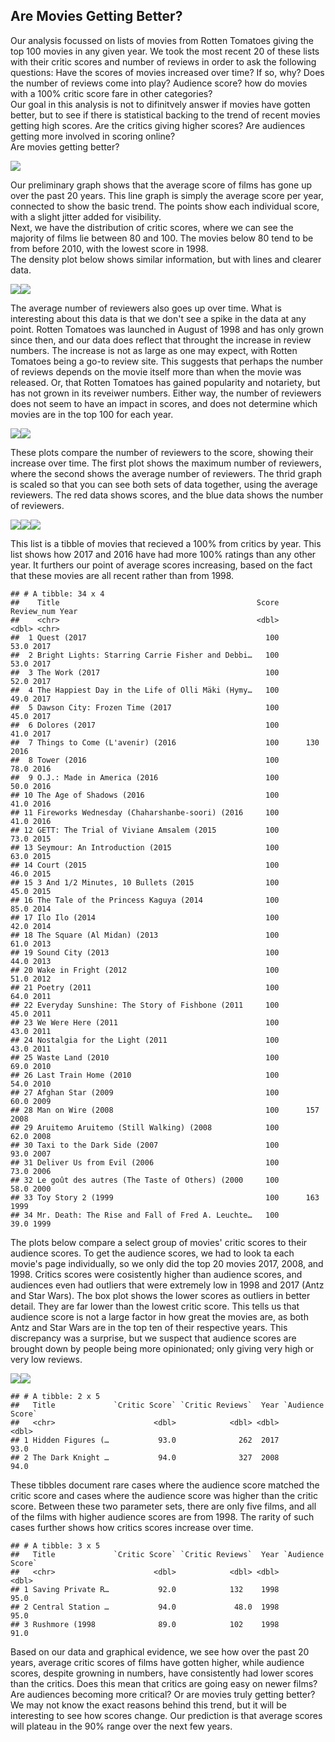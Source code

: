Are Movies Getting Better?
--------------------------

Our analysis focussed on lists of movies from Rotten Tomatoes giving the
top 100 movies in any given year. We took the most recent 20 of these
lists with their critic scores and number of reviews in order to ask the
following questions: Have the scores of movies increased over time? If
so, why? Does the number of reviews come into play? Audience score? how
do movies with a 100% critic score fare in other categories?  
Our goal in this analysis is not to difinitvely answer if movies have
gotten better, but to see if there is statistical backing to the trend
of recent movies getting high scores. Are the critics giving higher
scores? Are audiences getting more involved in scoring online?  
Are movies getting better?

![](index_files/figure-markdown_strict/Critic%20Score%20Plots-1.png)

Our preliminary graph shows that the average score of films has gone up
over the past 20 years. This line graph is simply the average score per
year, connected to show the basic trend. The points show each individual
score, with a slight jitter added for visibility.  
Next, we have the distribution of critic scores, where we can see the
majority of films lie between 80 and 100. The movies below 80 tend to be
from before 2010, with the lowest score in 1998.  
The density plot below shows similar information, but with lines and
clearer data.

![](index_files/figure-markdown_strict/graphs%20with%20words%20beforehand-1.png)![](index_files/figure-markdown_strict/graphs%20with%20words%20beforehand-2.png)

The average number of reviewers also goes up over time. What is
interesting about this data is that we don't see a spike in the data at
any point. Rotten Tomatoes was launched in August of 1998 and has only
grown since then, and our data does reflect that throught the increase
in review numbers. The increase is not as large as one may expect, with
Rotten Tomatoes being a go-to review site. This suggests that perhaps
the number of reviews depends on the movie itself more than when the
movie was released. Or, that Rotten Tomatoes has gained popularity and
notariety, but has not grown in its reveiwer numbers. Either way, the
number of reviewers does not seem to have an impact in scores, and does
not determine which movies are in the top 100 for each year.

![](index_files/figure-markdown_strict/Reviewer%20Plots-1.png)![](index_files/figure-markdown_strict/Reviewer%20Plots-2.png)

These plots compare the number of reviewers to the score, showing their
increase over time. The first plot shows the maximum number of
reviewers, where the second shows the average number of reviewers. The
thrid graph is scaled so that you can see both sets of data together,
using the average reviewers. The red data shows scores, and the blue
data shows the number of reviewers.

![](index_files/figure-markdown_strict/Comparing%20plots-1.png)![](index_files/figure-markdown_strict/Comparing%20plots-2.png)![](index_files/figure-markdown_strict/Comparing%20plots-3.png)

This list is a tibble of movies that recieved a 100% from critics by
year. This list shows how 2017 and 2016 have had more 100% ratings than
any other year. It furthers our point of average scores increasing,
based on the fact that these movies are all recent rather than from
1998.

    ## # A tibble: 34 x 4
    ##    Title                                            Score Review_num Year 
    ##    <chr>                                            <dbl>      <dbl> <chr>
    ##  1 Quest (2017                                        100       53.0 2017 
    ##  2 Bright Lights: Starring Carrie Fisher and Debbi…   100       53.0 2017 
    ##  3 The Work (2017                                     100       52.0 2017 
    ##  4 The Happiest Day in the Life of Olli Mäki (Hymy…   100       49.0 2017 
    ##  5 Dawson City: Frozen Time (2017                     100       45.0 2017 
    ##  6 Dolores (2017                                      100       41.0 2017 
    ##  7 Things to Come (L'avenir) (2016                    100      130   2016 
    ##  8 Tower (2016                                        100       78.0 2016 
    ##  9 O.J.: Made in America (2016                        100       50.0 2016 
    ## 10 The Age of Shadows (2016                           100       41.0 2016 
    ## 11 Fireworks Wednesday (Chaharshanbe-soori) (2016     100       41.0 2016 
    ## 12 GETT: The Trial of Viviane Amsalem (2015           100       73.0 2015 
    ## 13 Seymour: An Introduction (2015                     100       63.0 2015 
    ## 14 Court (2015                                        100       46.0 2015 
    ## 15 3 And 1/2 Minutes, 10 Bullets (2015                100       45.0 2015 
    ## 16 The Tale of the Princess Kaguya (2014              100       85.0 2014 
    ## 17 Ilo Ilo (2014                                      100       42.0 2014 
    ## 18 The Square (Al Midan) (2013                        100       61.0 2013 
    ## 19 Sound City (2013                                   100       44.0 2013 
    ## 20 Wake in Fright (2012                               100       51.0 2012 
    ## 21 Poetry (2011                                       100       64.0 2011 
    ## 22 Everyday Sunshine: The Story of Fishbone (2011     100       45.0 2011 
    ## 23 We Were Here (2011                                 100       43.0 2011 
    ## 24 Nostalgia for the Light (2011                      100       43.0 2011 
    ## 25 Waste Land (2010                                   100       69.0 2010 
    ## 26 Last Train Home (2010                              100       54.0 2010 
    ## 27 Afghan Star (2009                                  100       60.0 2009 
    ## 28 Man on Wire (2008                                  100      157   2008 
    ## 29 Aruitemo Aruitemo (Still Walking) (2008            100       62.0 2008 
    ## 30 Taxi to the Dark Side (2007                        100       93.0 2007 
    ## 31 Deliver Us from Evil (2006                         100       73.0 2006 
    ## 32 Le goût des autres (The Taste of Others) (2000     100       58.0 2000 
    ## 33 Toy Story 2 (1999                                  100      163   1999 
    ## 34 Mr. Death: The Rise and Fall of Fred A. Leuchte…   100       39.0 1999

The plots below compare a select group of movies' critic scores to their
audience scores. To get the audience scores, we had to look ta each
movie's page individually, so we only did the top 20 movies 2017, 2008,
and 1998. Critics scores were cosistently higher than audience scores,
and audiences even had outliers that were extremely low in 1998 and 2017
(Antz and Star Wars). The box plot shows the lower scores as outliers in
better detail. They are far lower than the lowest critic score. This
tells us that audience score is not a large factor in how great the
movies are, as both Antz and Star Wars are in the top ten of their
respective years. This discrepancy was a surprise, but we suspect that
audience scores are brought down by people being more opinionated; only
giving very high or very low reviews.

![](index_files/figure-markdown_strict/Audience%20vs%20Critics-1.png)![](index_files/figure-markdown_strict/Audience%20vs%20Critics-2.png)

    ## # A tibble: 2 x 5
    ##   Title             `Critic Score` `Critic Reviews`  Year `Audience Score`
    ##   <chr>                      <dbl>            <dbl> <dbl>            <dbl>
    ## 1 Hidden Figures (…           93.0              262  2017             93.0
    ## 2 The Dark Knight …           94.0              327  2008             94.0

These tibbles document rare cases where the audience score matched the
critic score and cases where the audience score was higher than the
critic score. Between these two parameter sets, there are only five
films, and all of the films with higher audience scores are from 1998.
The rarity of such cases further shows how critics scores increase over
time.

    ## # A tibble: 3 x 5
    ##   Title             `Critic Score` `Critic Reviews`  Year `Audience Score`
    ##   <chr>                      <dbl>            <dbl> <dbl>            <dbl>
    ## 1 Saving Private R…           92.0            132    1998             95.0
    ## 2 Central Station …           94.0             48.0  1998             95.0
    ## 3 Rushmore (1998              89.0            102    1998             91.0

Based on our data and graphical evidence, we see how over the past 20
years, average critic scores of films have gotten higher, while audience
scores, despite growning in numbers, have consistently had lower scores
than the critics. Does this mean that critics are going easy on newer
films? Are audiences becoming more critical? Or are movies truly getting
better? We may not know the exact reasons behind this trend, but it will
be interesting to see how scores change. Our prediction is that average
scores will plateau in the 90% range over the next few years.
